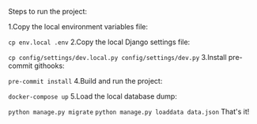 Steps to run the project:

1.Copy the local environment variables file:

`cp env.local .env`
2.Copy the local Django settings file:

`cp config/settings/dev.local.py config/settings/dev.py`
3.Install pre-commit githooks:

`pre-commit install`
4.Build and run the project:

`docker-compose up`
5.Load the local database dump:

`python manage.py migrate`
`python manage.py loaddata data.json`
That's it!